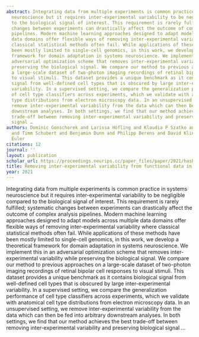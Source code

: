 ```yaml
---
abstract: Integrating data from multiple experiments is common practice in systems
  neuroscience but it requires inter-experimental variability to be negligible compared
  to the biological signal of interest. This requirement is rarely fulfilled; systematic
  changes between experiments can drastically affect the outcome of complex analysis
  pipelines. Modern machine learning approaches designed to adapt models across multiple
  data domains offer flexible ways of removing inter-experimental variability where
  classical statistical methods often fail. While applications of these methods have
  been mostly limited to single-cell genomics, in this work, we develop a theoretical
  framework for domain adaptation in systems neuroscience. We implement this in an
  adversarial optimization scheme that removes inter-experimental variability while
  preserving the biological signal. We compare our method to previous approaches on
  a large-scale dataset of two-photon imaging recordings of retinal bipolar cell responses
  to visual stimuli. This dataset provides a unique benchmark as it contains biological
  signal from well-defined cell types that is obscured by large inter-experimental
  variability. In a supervised setting, we compare the generalization performance
  of cell type classifiers across experiments, which we validate with anatomical cell
  type distributions from electron microscopy data. In an unsupervised setting, we
  remove inter-experimental variability from the data which can then be fed into arbitrary
  downstream analyses. In both settings, we find that our method achieves the best
  trade-off between removing inter-experimental variability and preserving biological
  signal …
authors: Dominic Gonschorek and Larissa Höfling and Klaudia P Szatko and Katrin Franke
  and Timm Schubert and Benjamin Dunn and Philipp Berens and David Klindt and Thomas
  Euler
citations: 12
journal: ''
layout: publication
scholar_url: https://proceedings.neurips.cc/paper_files/paper/2021/hash/1e5eeb40a3fce716b244599862fd2200-Abstract.html
title: Removing inter-experimental variability from functional data in systems neuroscience
year: 2021
---
```


Integrating data from multiple experiments is common practice in systems neuroscience but it requires inter-experimental variability to be negligible compared to the biological signal of interest. This requirement is rarely fulfilled; systematic changes between experiments can drastically affect the outcome of complex analysis pipelines. Modern machine learning approaches designed to adapt models across multiple data domains offer flexible ways of removing inter-experimental variability where classical statistical methods often fail. While applications of these methods have been mostly limited to single-cell genomics, in this work, we develop a theoretical framework for domain adaptation in systems neuroscience. We implement this in an adversarial optimization scheme that removes inter-experimental variability while preserving the biological signal. We compare our method to previous approaches on a large-scale dataset of two-photon imaging recordings of retinal bipolar cell responses to visual stimuli. This dataset provides a unique benchmark as it contains biological signal from well-defined cell types that is obscured by large inter-experimental variability. In a supervised setting, we compare the generalization performance of cell type classifiers across experiments, which we validate with anatomical cell type distributions from electron microscopy data. In an unsupervised setting, we remove inter-experimental variability from the data which can then be fed into arbitrary downstream analyses. In both settings, we find that our method achieves the best trade-off between removing inter-experimental variability and preserving biological signal …
